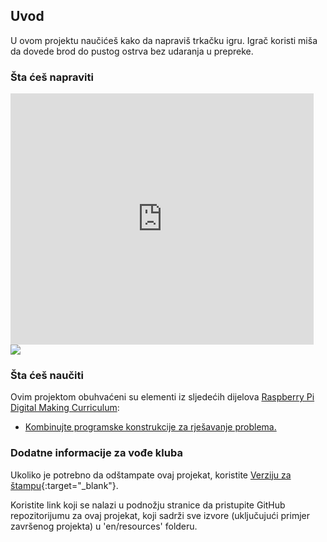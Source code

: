 ## Uvod

U ovom projektu naučićeš kako da napraviš trkačku igru. Igrač koristi miša da dovede brod do pustog ostrva bez udaranja u prepreke.

### Šta ćeš napraviti

<div class="scratch-preview">
  <iframe allowtransparency="true" width="485" height="402" src="https://scratch.mit.edu/projects/embed/63957956/?autostart=false" frameborder="0"></iframe>
  <img src="images/boat-final.png">
</div>

### Šta ćeš naučiti

Ovim projektom obuhvaćeni su elementi iz sljedećih dijelova [Raspberry Pi Digital Making Curriculum](http://rpf.io/curriculum):

+ [Kombinujte programske konstrukcije za rješavanje problema.](https://www.raspberrypi.org/curriculum/programming/builder)

### Dodatne informacije za vođe kluba

Ukoliko je potrebno da odštampate ovaj projekat, koristite [Verziju za štampu](https://projects.raspberrypi.org/en/projects/boat-race/print){:target="_blank"}.

Koristite link koji se nalazi u podnožju stranice da pristupite GitHub repozitorijumu za ovaj projekat, koji sadrži sve izvore (uključujući primjer završenog projekta) u 'en/resources' folderu.